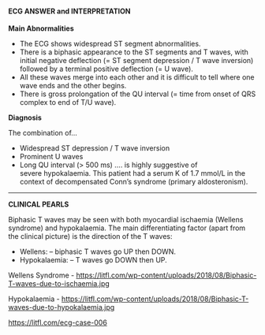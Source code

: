 #### ECG ANSWER and INTERPRETATION

**Main Abnormalities**
* The ECG shows widespread ST segment abnormalities. 
* There is a biphasic appearance to the ST segments and T waves, with initial negative deflection (= ST segment depression / T wave inversion) followed by a terminal positive deflection (= U wave). 
* All these waves merge into each other and it is difficult to tell where one wave ends and the other begins. 
* There is gross prolongation of the QU interval (= time from onset of QRS complex to end of T/U wave). 

**Diagnosis**

The combination of…
* Widespread ST depression / T wave inversion 
* Prominent U waves 
* Long QU interval (> 500 ms) 
…. is highly suggestive of severe hypokalaemia.
This patient had a serum K of 1.7 mmol/L in the context of decompensated Conn’s syndrome (primary aldosteronism).

---------------

**CLINICAL PEARLS**

Biphasic T waves may be seen with both myocardial ischaemia (Wellens syndrome) and hypokalaemia.
The main differentiating factor (apart from the clinical picture) is the direction of the T waves:
* Wellens: – biphasic T waves go UP then DOWN. 
* Hypokalaemia: – T waves go DOWN then UP. 

Wellens Syndrome - <https://litfl.com/wp-content/uploads/2018/08/Biphasic-T-waves-due-to-ischaemia.jpg> 

Hypokalaemia - <https://litfl.com/wp-content/uploads/2018/08/Biphasic-T-waves-due-to-hypokalaemia.jpg> 

<https://litfl.com/ecg-case-006>
